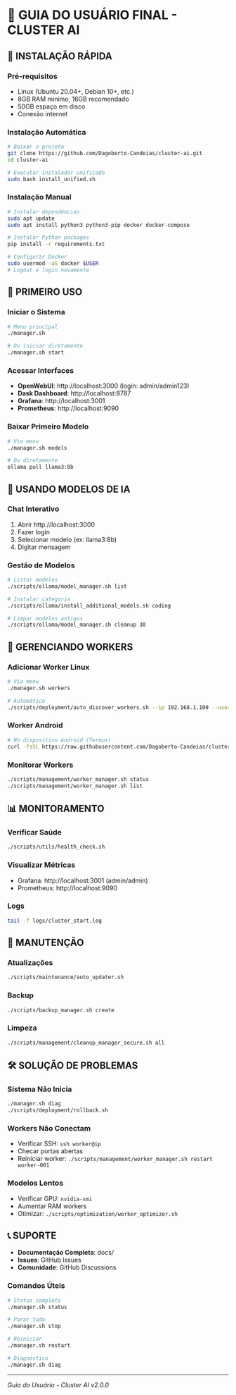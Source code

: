 # 📖 GUIA DO USUÁRIO FINAL - CLUSTER AI

## 🚀 INSTALAÇÃO RÁPIDA

### Pré-requisitos
- Linux (Ubuntu 20.04+, Debian 10+, etc.)
- 8GB RAM mínimo, 16GB recomendado
- 50GB espaço em disco
- Conexão internet

### Instalação Automática
```bash
# Baixar o projeto
git clone https://github.com/Dagoberto-Candeias/cluster-ai.git
cd cluster-ai

# Executar instalador unificado
sudo bash install_unified.sh
```

### Instalação Manual
```bash
# Instalar dependências
sudo apt update
sudo apt install python3 python3-pip docker docker-compose

# Instalar Python packages
pip install -r requirements.txt

# Configurar Docker
sudo usermod -aG docker $USER
# Logout e login novamente
```

## 🎯 PRIMEIRO USO

### Iniciar o Sistema
```bash
# Menu principal
./manager.sh

# Ou iniciar diretamente
./manager.sh start
```

### Acessar Interfaces
- **OpenWebUI**: http://localhost:3000 (login: admin/admin123)
- **Dask Dashboard**: http://localhost:8787
- **Grafana**: http://localhost:3001
- **Prometheus**: http://localhost:9090

### Baixar Primeiro Modelo
```bash
# Via menu
./manager.sh models

# Ou diretamente
ollama pull llama3:8b
```

## 🤖 USANDO MODELOS DE IA

### Chat Interativo
1. Abrir http://localhost:3000
2. Fazer login
3. Selecionar modelo (ex: llama3:8b)
4. Digitar mensagem

### Gestão de Modelos
```bash
# Listar modelos
./scripts/ollama/model_manager.sh list

# Instalar categoria
./scripts/ollama/install_additional_models.sh coding

# Limpar modelos antigos
./scripts/ollama/model_manager.sh cleanup 30
```

## 👥 GERENCIANDO WORKERS

### Adicionar Worker Linux
```bash
# Via menu
./manager.sh workers

# Automático
./scripts/deployment/auto_discover_workers.sh --ip 192.168.1.100 --user worker
```

### Worker Android
```bash
# No dispositivo Android (Termux)
curl -fsSL https://raw.githubusercontent.com/Dagoberto-Candeias/cluster-ai/main/termux_worker_setup.sh | bash
```

### Monitorar Workers
```bash
./scripts/management/worker_manager.sh status
./scripts/management/worker_manager.sh list
```

## 📊 MONITORAMENTO

### Verificar Saúde
```bash
./scripts/utils/health_check.sh
```

### Visualizar Métricas
- Grafana: http://localhost:3001 (admin/admin)
- Prometheus: http://localhost:9090

### Logs
```bash
tail -f logs/cluster_start.log
```

## 🔧 MANUTENÇÃO

### Atualizações
```bash
./scripts/maintenance/auto_updater.sh
```

### Backup
```bash
./scripts/backup_manager.sh create
```

### Limpeza
```bash
./scripts/management/cleanup_manager_secure.sh all
```

## 🛠️ SOLUÇÃO DE PROBLEMAS

### Sistema Não Inicia
```bash
./manager.sh diag
./scripts/deployment/rollback.sh
```

### Workers Não Conectam
- Verificar SSH: `ssh worker@ip`
- Checar portas abertas
- Reiniciar worker: `./scripts/management/worker_manager.sh restart worker-001`

### Modelos Lentos
- Verificar GPU: `nvidia-smi`
- Aumentar RAM workers
- Otimizar: `./scripts/optimization/worker_optimizer.sh`

## 📞 SUPORTE

- **Documentação Completa**: docs/
- **Issues**: GitHub Issues
- **Comunidade**: GitHub Discussions

### Comandos Úteis
```bash
# Status completo
./manager.sh status

# Parar tudo
./manager.sh stop

# Reiniciar
./manager.sh restart

# Diagnóstico
./manager.sh diag
```

---
*Guia do Usuário - Cluster AI v2.0.0*
